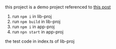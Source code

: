 this project is a demo project referenced to [this post](https://stackoverflow.com/questions/59265098/instanceof-not-work-correctly-in-typescript-library-project)


1. run `npm i` in lib-proj  
2. run `npm build` in lib-proj  
3. run `npm i` in app-proj  
4. run `npn start` in app-proj  

the test code in index.ts of lib-proj  

